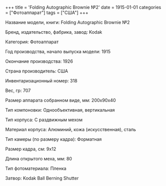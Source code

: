 +++
title = 'Folding Autographic Brownie №2'
date = 1915-01-01
categories = ["Фотоаппарат"]
tags = ["США"]
+++

Название модели, книги: Folding Autographic Brownie №2

Бренд, издательство, фабрика, завод: Kodak

Категория: Фотоаппарат

Год производства, начало выпуска модели: 1915

Окончание производства: 1926

Страна производитель: США

Инвентаризационный номер: 318

Вес, гр: 707

Размер аппарата  собранном виде, мм: 200x90x40

Тип компоновки: Однообъективная, вертикальная

Тип корпуса: С раздвижным мехом

Материал корпуса: Алюминий, кожа (искусственная), сталь

Тип камеры (по размеру кадра): Форматная

Размер кадра, см: 9х12

Длина открытого меха, мм: 80

Тип фотоматериала: Пленка

Затвор: Kodak Ball Berning Shutter

